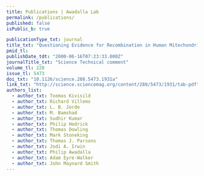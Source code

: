 ```yaml
---
title: Publications | Awadalla Lab
permalink: /publications/
published: false
isPublic_b: true

publicationType_txt: journal
title_txt: "Questioning Evidence for Recombination in Human Mitochondrial DNA"
pmid_tl: 
publishDate_tdt: "2000-06-16T07:23:33.000Z"
journalTitle_txt: "Science Technical comment"
volume_tl: 228
issue_tl: 5473
doi_txt: "10.1126/science.288.5473.1931a"
link_txt: "http://science.sciencemag.org/content/288/5473/1931/tab-pdf"
authors_list: 
  - author_txt: Toomas Kivisild
  - author_txt: Richard Villems
  - author_txt: L. B. Jorde
  - author_txt: M. Bamshad
  - author_txt: Sudhir Kumar
  - author_txt: Philip Hedrick
  - author_txt: Thomas Dowling
  - author_txt: Mark Stoneking
  - author_txt: Thomas J. Parsons
  - author_txt: Jodi A. Irwin
  - author_txt: Philip Awadalla
  - author_txt: Adam Eyre-Walker
  - author_txt: John Maynard Smith
---
```

